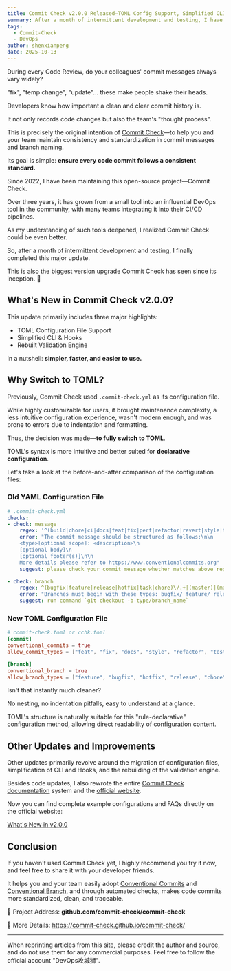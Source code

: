 ```yaml
---
title: Commit Check v2.0.0 Released—TOML Config Support, Simplified CLI & Hooks, Rebuilt Validation Engine!
summary: After a month of intermittent development and testing, I have finally completed this major update. This is the biggest update Commit Check has received since its inception.
tags:
  - Commit-Check
  - DevOps
author: shenxianpeng
date: 2025-10-13
---
```


During every Code Review, do your colleagues' commit messages always vary widely?

"fix", "temp change", "update"... these make people shake their heads.

Developers know how important a clean and clear commit history is.

It not only records code changes but also the team's "thought process".

This is precisely the original intention of [Commit Check](https://github.com/commit-check)—to help you and your team maintain consistency and standardization in commit messages and branch naming.

Its goal is simple: **ensure every code commit follows a consistent standard.**

Since 2022, I have been maintaining this open-source project—Commit Check.

Over three years, it has grown from a small tool into an influential DevOps tool in the community, with many teams integrating it into their CI/CD pipelines.

As my understanding of such tools deepened, I realized Commit Check could be even better.

So, after a month of intermittent development and testing, I finally completed this major update.

This is also the biggest version upgrade Commit Check has seen since its inception. 🎉

## What's New in Commit Check v2.0.0?

This update primarily includes three major highlights:

*   TOML Configuration File Support
*   Simplified CLI & Hooks
*   Rebuilt Validation Engine

In a nutshell: **simpler, faster, and easier to use.**

## Why Switch to TOML?

Previously, Commit Check used `.commit-check.yml` as its configuration file.

While highly customizable for users, it brought maintenance complexity, a less intuitive configuration experience, wasn't modern enough, and was prone to errors due to indentation and formatting.

Thus, the decision was made—**to fully switch to TOML**.

TOML's syntax is more intuitive and better suited for **declarative configuration**.

Let's take a look at the before-and-after comparison of the configuration files:

### Old YAML Configuration File

```yaml
# .commit-check.yml
checks:
- check: message
    regex: '^(build|chore|ci|docs|feat|fix|perf|refactor|revert|style|test){1}(\([\w\-\.]+\))?(!)?: ([\w ])+([\s\S]*)|(Merge).*|(fixup!.*)'
    error: "The commit message should be structured as follows:\n\n
    <type>[optional scope]: <description>\n
    [optional body]\n
    [optional footer(s)]\n\n
    More details please refer to https://www.conventionalcommits.org"
    suggest: please check your commit message whether matches above regex

- check: branch
    regex: ^(bugfix|feature|release|hotfix|task|chore)\/.+|(master)|(main)|(HEAD)|(PR-.+)
    error: "Branches must begin with these types: bugfix/ feature/ release/ hotfix/ task/ chore/"
    suggest: run command `git checkout -b type/branch_name`
```

### New TOML Configuration File

```toml
# commit-check.toml or cchk.toml
[commit]
conventional_commits = true
allow_commit_types = ["feat", "fix", "docs", "style", "refactor", "test", "chore", "ci"]

[branch]
conventional_branch = true
allow_branch_types = ["feature", "bugfix", "hotfix", "release", "chore", "feat", "fix"]
```

Isn't that instantly much cleaner?

No nesting, no indentation pitfalls, easy to understand at a glance.

TOML's structure is naturally suitable for this "rule-declarative" configuration method, allowing direct readability of configuration content.

## Other Updates and Improvements

Other updates primarily revolve around the migration of configuration files, simplification of CLI and Hooks, and the rebuilding of the validation engine.

Besides code updates, I also rewrote the entire [Commit Check documentation](https://commit-check.github.io/commit-check/) system and the [official website](https://commit-check.github.io).

Now you can find complete example configurations and FAQs directly on the official website:

[What's New in v2.0.0](https://commit-check.github.io/commit-check/what-is-new.html)

## Conclusion

If you haven't used Commit Check yet, I highly recommend you try it now, and feel free to share it with your developer friends.

It helps you and your team easily adopt [Conventional Commits](https://www.conventionalcommits.org) and [Conventional Branch](https://conventional-branch.github.io), and through automated checks, makes code commits more standardized, clean, and traceable.

📍 Project Address: **github.com/commit-check/commit-check**

📄 More Details: https://commit-check.github.io/commit-check/

---

When reprinting articles from this site, please credit the author and source, and do not use them for any commercial purposes. Feel free to follow the official account "DevOps攻城狮".
